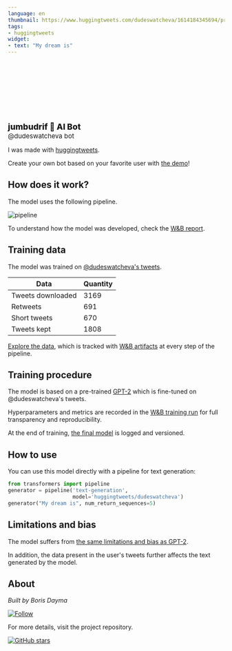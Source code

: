 ```yaml
---
language: en
thumbnail: https://www.huggingtweets.com/dudeswatcheva/1614184345694/predictions.png
tags:
- huggingtweets
widget:
- text: "My dream is"
---
```


<div>
<div style="width: 132px; height:132px; border-radius: 50%; background-size: cover; background-image: url('https://pbs.twimg.com/profile_images/1363154857042071557/Vhr-cXl__400x400.jpg')">
</div>
<div style="margin-top: 8px; font-size: 19px; font-weight: 800">jumbudrif 🤖 AI Bot </div>
<div style="font-size: 15px">@dudeswatcheva bot</div>
</div>

I was made with [huggingtweets](https://github.com/borisdayma/huggingtweets).

Create your own bot based on your favorite user with [the demo](https://colab.research.google.com/github/borisdayma/huggingtweets/blob/master/huggingtweets-demo.ipynb)!

## How does it work?

The model uses the following pipeline.

![pipeline](https://github.com/borisdayma/huggingtweets/blob/master/img/pipeline.png?raw=true)

To understand how the model was developed, check the [W&B report](https://app.wandb.ai/wandb/huggingtweets/reports/HuggingTweets-Train-a-model-to-generate-tweets--VmlldzoxMTY5MjI).

## Training data

The model was trained on [@dudeswatcheva's tweets](https://twitter.com/dudeswatcheva).

| Data | Quantity |
| --- | --- |
| Tweets downloaded | 3169 |
| Retweets | 691 |
| Short tweets | 670 |
| Tweets kept | 1808 |

[Explore the data](https://wandb.ai/wandb/huggingtweets/runs/3pxmaagu/artifacts), which is tracked with [W&B artifacts](https://docs.wandb.com/artifacts) at every step of the pipeline.

## Training procedure

The model is based on a pre-trained [GPT-2](https://huggingface.co/gpt2) which is fine-tuned on @dudeswatcheva's tweets.

Hyperparameters and metrics are recorded in the [W&B training run](https://wandb.ai/wandb/huggingtweets/runs/2oh4eeyp) for full transparency and reproducibility.

At the end of training, [the final model](https://wandb.ai/wandb/huggingtweets/runs/2oh4eeyp/artifacts) is logged and versioned.

## How to use

You can use this model directly with a pipeline for text generation:

```python
from transformers import pipeline
generator = pipeline('text-generation',
                     model='huggingtweets/dudeswatcheva')
generator("My dream is", num_return_sequences=5)
```

## Limitations and bias

The model suffers from [the same limitations and bias as GPT-2](https://huggingface.co/gpt2#limitations-and-bias).

In addition, the data present in the user's tweets further affects the text generated by the model.

## About

*Built by Boris Dayma*

[![Follow](https://img.shields.io/twitter/follow/borisdayma?style=social)](https://twitter.com/intent/follow?screen_name=borisdayma)

For more details, visit the project repository.

[![GitHub stars](https://img.shields.io/github/stars/borisdayma/huggingtweets?style=social)](https://github.com/borisdayma/huggingtweets)
